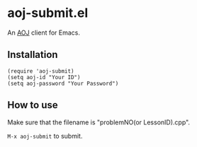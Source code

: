 # aoj-submit.el

An [AOJ](http://judge.u-aizu.ac.jp/onlinejudge/) client for Emacs.

## Installation

```elisp
(require 'aoj-submit)
(setq aoj-id "Your ID")
(setq aoj-password "Your Password")
```

## How to use

Make sure that the filename is "problemNO(or LessonID).cpp".

`M-x aoj-submit` to submit.
